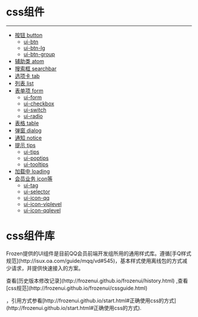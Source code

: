 # css组件
---
<div class="side-area">
        <ul>
          <li><a href="#modules-ui-btn">按钮 button</a>
            <ul class="nav">
              <li data-id="ui-btn"><a href="#modules-ui-btn">ui-btn</a></li>
              <li data-id="ui-btn-lg"><a href="#modules-ui-btn-lg" >ui-btn-lg</a></li>
              <li data-id="ui-btn-group"><a href="#modules-ui-btn-group" >ui-btn-group</a></li>
            </ul>
          </li>
          <li data-id="atom"><a href="#modules-atom">辅助类 atom</a></li>
          <li  data-id="ui-searchbar"><a href="#modules-ui-searchbar">搜索框 searchbar</a></li>
          <li data-id="ui-tab"><a href="#modules-ui-tab">选项卡 tab</a></li>
          <li data-id="ui-list"><a href="#modules-ui-list" >列表 list</a></li>
          <li><a href="#modules-ui-form">表单项 form</a>
            <ul class="nav">
              <li data-id="ui-form"><a href="#modules-ui-form" >ui-form</a></li>
              <li data-id="ui-checkbox"><a href="#modules-ui-checkbox" >ui-checkbox</a></li>
              <li data-id="ui-switch"><a href="#modules-ui-switch">ui-switch</a></li>
              <li data-id="ui-radio"><a href="#modules-ui-radio">ui-radio</a></li>
            </ul>
          </li>
          <li data-id="ui-table"><a href="#modules-ui-table">表格 table</a></li>
          <li  data-id="ui-dialog"><a href="#modules-ui-dialog">弹窗 dialog</a></li>
          <li data-id="ui-notice"><a href="#modules-ui-notice">通知 notice</a></li>
          <li><a href="#modules-ui-tips">提示 tips</a>
            <ul class="nav">
              <li data-id="ui-tips"><a href="#modules-ui-tips">ui-tips</a></li>
              <li data-id="ui-poptips"><a href="#modules-ui-poptips" >ui-poptips</a></li>
              <li data-id="ui-tooltips"><a href="#modules-ui-tooltips">ui-tooltips</a></li>
            </ul>
          </li>
          <li data-id="ui-loading"><a href="#modules-ui-loading">加载中 loading</a></li>
          <li><a href="#modules-ui-tag">会员业务 icon等</a>
            <ul class="nav">
              <li data-id="ui-tag"><a href="#modules-ui-tag">ui-tag</a></li>
              <li data-id="ui-selector"><a href="#modules-ui-selector">ui-selector</a></li>
              <li data-id="ui-icon-qq"><a href="#modules-ui-icon-qq" >ui-icon-qq</a></li>
              <li data-id="ui-icon-viplevel"><a href="#modules-ui-icon-viplevel">ui-icon-viplevel</a></li>
              <li data-id="ui-icon-qqlevel"><a href="#modules-ui-icon-qqlevel" >ui-icon-qqlevel</a></li>
            </ul>
          </li>
        </ul>
    </div>          
    <script type="text/template" id="list-template">
        <li><a href="#"></a></li>
    </script>
    <div class="content-area">
        <h1>css组件库</h1>
        <div class="content">      
        <p>Frozen提供的UI组件是目前QQ会员前端开发组所用的通用样式库。遵循[手Q样式规范](http://isux.oa.com/guide/mqq/vd#545)，基本样式使用离线包的方式减少请求，并提供快速接入的方案。</p>
        <p>查看[历史版本修改记录](http://frozenui.github.io/frozenui/history.html) ,查看[css规范](http://frozenui.github.io/frozenui/cssguide.html)</p>，引用方式参看[http://frozenui.github.io/start.html#正确使用css的方式](http://frozenui.github.io/start.html#正确使用css的方式).
         <script type="text/template" id="frozen-module">
            <div class="frozen-module">
                <div class="frozen-module-head">
                    <h2 class="frozen-module-title">
                        <a href="#"></a>
                    </h2>
                </div>
            </div>
        </script>
        <script type="text/template" id="frozen-module-demo">
            <div class="frozen-module-demo">
                <h3 class="frozen-module-subtitle"></h3>
                <div class="frozen-module-dom"></div>
                <pre class="frozen-module-code"></pre>
            </div>
        </script>
        <style>
        .ui-avatar-tiled{display:inline-block;}
        .frozen-module {
            border-bottom: 1px solid #eee;    
            padding: 10;
            margin-top: 20px;
            margin-bottom: 50px;
        }
        .frozen-module-head {
            overflow: hidden;
        }
        .frozen-module-title {
            margin: 0;
            font-size: 28px;
            font-family: Trebuchet MS;
            display: inline;
        }
        .frozen-module-title a {
            /*color: #7CAE23;*/
            color: #00a5e0;
            cursor: pointer;
        }
        .frozen-module-link {
            font-size: 14px;
        }
        .frozen-module-version {
            font-size: 12px;
            font-weight: normal;
            margin-left: 0.5em;
            color: #888;
            font-family: Menlo,Monaco,"Courier New",monospace;
        }
        p.frozen-module-description {
            font-size: 14px;
            color: #888;
            margin: 10px 0 20px;
        }
        .frozen-module-demo {
            position: relative;
        }
        .frozen-module-demo:hover {
            background: #fdfdfd;
        }
        .frozen-module-dom {
            margin-bottom: 8px;
            font-size:14px;
        }
        .frozen-module-code {
            margin: 0!important;
        }
        @media (max-width: 640px){
            .frozen-module-code{
            	display:none;
            }
        }
        h3.frozen-module-subtitle {
            margin: 0;
            color: #333;
            display: block;
            padding: 10px 0;
        }
        .frozen-module-sourcecode {
            position: absolute;
            right: 5px;
            top: 0;
            font-size: 12px;
            padding: 5px 10px;
            background: #EFFFE4;
            border-radius: 3px;
            display: none;
            z-index: 99;
            opacity: 0.8;
        }
        .frozen-loading {
            margin-bottom: 20px;
        }
        .black {
            font-size: 12px;
            padding: 2px;
            border-radius: 2px;
            background: rgba(0, 0, 0, 0.55);
            color: #fff;
        }
        </style> 
        <div class="frozen-modules"></div>
      </div>
    </div>
    </div>
<script type="text/javascript">
seajs.use(['$', 'gallery/underscore/1.6.0/underscore', 'arale/popup/1.1.6/popup'], function($, _, Popup) {
    var deps = $('.side-area li[data-id]');
    _.each(deps, function(dep) {
        var moduleNode = $($('#frozen-module').html());
        moduleNode.find('.frozen-module-title a')
            .attr('href', $(dep).data('id'))
            .attr('id', 'modules-' + $(dep).data('id'))
            .html($(dep).data('id'));
        moduleNode.appendTo('.frozen-modules');
        var list = substractTitle(moduleNode.find('h2'));
        $.ajax({
            url:  $(dep).data('id'),
            dataType: 'html',
            success: function(data) {
                data = $(data);
                moduleNode.find('.frozen-module-description')
                    .html(data.find('.entry-content > p:first-child').html());
                data.find('.nico-insert-code').each(function(index, item) {
                    var demoNode = $($('#frozen-module-demo').html());
                    item = $(item);
                    var subtitle = item.prev().html();
                    if (item.prev()[0].tagName !== 'H3' || !subtitle) {
                        subtitle = '默认';
                    }
                    demoNode.find('.frozen-module-subtitle').html(subtitle);
                    demoNode.find('.frozen-module-dom').html(item.html());
                    
                    // 直接使用目标页面生成的高亮代码，不再动态渲染
                    var codeHtml = item.next('.highlight').find('pre').html();
                    demoNode.find('.frozen-module-code').html(codeHtml);

                    moduleNode.find('.frozen-loading').remove();
                    demoNode.appendTo(moduleNode);
                });

                // 中文关键词，一般放在 keywords 数组的第一个
                // 在这里写到左边索引栏中
                moduleNode.find('.frozen-module-version')
                var keywords = data.find('#sidebar-wrapper .keywords').html();
                if (keywords) {
                    list.find('i').html(keywords);
                }
            }
        });
    });
    seajs.use('/static/side', function(Side) {
        Side.init();        
    });     
    function substractTitle(item) {
        item = item.find('a');
        var list = $($('#list-template').html());
        list.find('a').html(item.html() + list.find('a').html());
        list.find('a').attr('href', '#' + item.attr('id'));
        //list.appendTo('.side-area ul');
        return list;
    }
});
</script>
